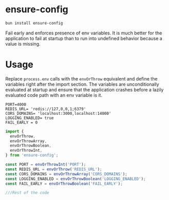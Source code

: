 # ensure-config

```bash
bun install ensure-config
```

Fail early and enforces presence of env variables. It is much better for the application to fail at startup than to run into undefined behavior because a value is missing.

# Usage

Replace `process.env` calls with the `envOrThrow` equivalent and define the variables right after the import section. The variables are unconditionally evaluated at startup and ensure that the application crashes before a lazily evaluated code path with an env variable is it.

```env
PORT=4000
REDIS_URL= 'redis://127,0,0,1;6379'
CORS_DOMAINS= 'localhost:3000,localhost:14000'
LOGGING_ENABLED= true
FAIL_EARLY = 0
```

```ts
import {
  envOrThrow,
  envOrThrowArray,
  envOrThrowBoolean,
  envOrThrowInt,
} from 'ensure-config';

const PORT = envOrThrowInt('PORT');
const REDIS_URL = envOrThrow('REDIS_URL');
const CORS_DOMAINS = envOrThrowArray('CORS_DOMAINS');
const LOGGING_ENABLED = envOrThrowBoolean('LOGGING_ENABLED');
const FAIL_EARLY = envOrThrowBoolean('FAIL_EARLY');

///Rest of the code
```
